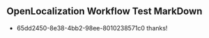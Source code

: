 ## OpenLocalization Workflow Test MarkDown
* 65dd2450-8e38-4bb2-98ee-8010238571c0 
thanks!<!--HONumber=Mar16_HO4-->

